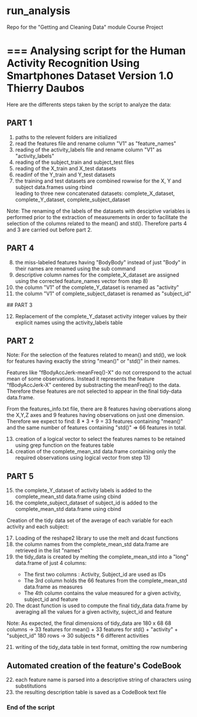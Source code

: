 # run_analysis
Repo for the "Getting and Cleaning Data" module Course Project

===
Analysing script for the Human Activity Recognition Using Smartphones Dataset
Version 1.0
Thierry Daubos
===

Here are the differents steps taken by the script to analyze the data:

## PART 1
<ol>

<li> paths to the relevent folders are initialized </li>
<li> read the features file and rename column "V1" as "feature_names" </li>
<li> reading of the activity_labels file and rename column "V1" as "activity_labels" </li>
<li> reading of the subject_train and subject_test files</li>
<li> reading of the X_train and X_test datasets </li>
<li> readinf of the Y_train and Y_test datasets </li>
<li> the training and test datasets are combined rowwise for the X, Y and subject data.frames using rbind </li>
     leading to three new concatenated datasets: complete_X_dataset, complete_Y_dataset, complete_subject_dataset </li>
</ol>

Note: The renaming of the labels of the datasets with desciptive variables is performed prior to the extraction of measurements in order to facilitate the selection of the columns related to the mean() and std(). Therefore parts 4 and 3 are carried out before part 2.

## PART 4
<ol start="8">
<li> the miss-labeled features having "BodyBody" instead of just "Body" in their names are renamed using the sub command </li>
<li> descriptive column names for the complete_X_dataset are assigned using the corrected feature_names vector from step 8) </li>
<li> the column "V1" of the complete_Y_dataset is renamed as "activity" </li>
<li> the column "V1" of complete_subject_dataset is renamed as "subject_id" </li>
</ol>
## PART 3
<ol start="12">
<li>  Replacement of the complete_Y_dataset activity integer values by their explicit names using the activity_labels table</li>
</ol>

## PART 2
Note: For the selection of the features related to mean() and std(), we look for features having exactly the string "mean()" or "std()" in their names. 

Features like "fBodyAccJerk-meanFreq()-X" do not correspond to the actual mean of some observations. Instead it represents the feature "fBodyAccJerk-X" centered by substracting the meanFreq() to the data. Therefore these features are not selected to appear in the final tidy-data data.frame.

From the features_info.txt file, there are 8 features having obervations along the X,Y,Z axes and 9 features having observations on just one dimension. Therefore we expect to find: 8 * 3 + 9 = 33 features containing "mean()" and the same number of features containing "std()" => 66 features in total.

<ol start="13">
<li> creation of a logical vector to select the features names to be retained using grep function on the features table </li>
<li> creation of the complete_mean_std data.frame containing only the required observations using logical vector from step 13) </li>
</ol>

## PART 5
<ol start="15">
<li> the complete_Y_dataset of activity labels is added to the complete_mean_std data.frame using cbind </li>
<li> the complete_subject_dataset of subject_id is added to the complete_mean_std data.frame using cbind </li>
</ol>

Creation of the tidy data set of the average of each variable for each activity and each subject:
<ol start="17">
<li> Loading of the reshape2 library to use the melt and dcast functions </li>
<li> the column names from the complete_mean_std data.frame are retrieved in the list "names" </li>
<li> the tidy_data is created by melting the complete_mean_std into a "long" data.frame of just 4 columns: </li>
     <ul>
     <li> The first two columns : Activity, Subject_id are used as IDs </li>
     <li> The 3rd column holds the 66 features from the complete_mean_std data.frame as measures </li>
     <li> The 4th column contains the value measured for a given activity, subject_id and feature </li>
    </ul>
<li> The dcast function is used to compute the final tidy_data data.frame by averaging all the values for a given activity,       suject_id and feature </li>
</ol>

Note: As expected, the final dimensions of tidy_data are 180 x 68
      68 columns -> 33 features for mean() + 33 features for std() + "activity" + "subject_id"
      180 rows   -> 30 subjects * 6 different activities

<ol start="21">
<li> writing of the tidy_data table in text format, omitting the row numbering </li>
</ol>

## Automated creation of the feature's CodeBook
<ol start="22">
<li> each feature name is parsed into a descriptive string of characters using substitutions </li>
<li> the resulting description table is saved as a CodeBook text file </li>
</ol>

### End of the script
